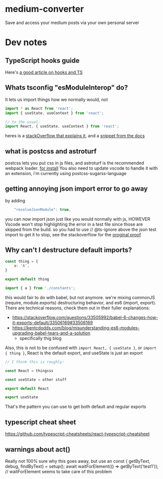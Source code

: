 # medium-converter
Save and access your medium posts via your own personal server


# Dev notes

## TypeScript hooks guide
Here's [a good article on hooks and TS](https://levelup.gitconnected.com/usetypescript-a-complete-guide-to-react-hooks-and-typescript-db1858d1fb9c)

## Whats tsconfig "esModuleInterop" do?
It lets us import things how we normally would, not

```js
import * as React from 'react';
import { useState, useContext } from 'react';

// to the usual:
import React, { useState, useContext } from 'react';
```
heres is a [stackOverflow that explains it](https://stackoverflow.com/questions/54674392/react-with-typescript-how-to-import-methods), and a [snippet from the docs](https://www.typescriptlang.org/docs/handbook/release-notes/typescript-2-7.html#support-for-import-d-from-cjs-from-commonjs-modules-with---esmoduleinterop)

## what is postcss and astroturf
postcss lets you put css in js files, and astroturf is the recommended webpack loader.
[for install](https://github.com/postcss/postcss#css-in-js)
You also need to update vscode to handle it with an extension, i'm currently using postcss-sugarss-language

## getting annoying json import error to go away
by adding

```js
    "resolveJsonModule": true,
```

you can now import json just like you would normally with js, HOWEVER Vscode won't stop
highlighting the error in a test file since those are skipped from the build. so you had to
use // @ts-ignore above the json test import to get it to stop, see the stackoverflow for the [oroginal proof](https://stackoverflow.com/questions/52296956/vscode-typescript-importing-json-file-highlighting-issue)

## Why can't I destructure default imports?


```js
const thing = {
    a: 'A',
}

export default thing

import { a } from './constants';
```

this would fair to do with babel, but not anymore. we're mixing commonJS (require, module.exports) destructuring behavior, and es6 (import, export).
There are technical reasons, check them out in their fuller explanations:
- https://stackoverflow.com/questions/33505992/babel-6-changes-how-it-exports-default/33506169#33506169
- https://kentcdodds.com/blog/misunderstanding-es6-modules-upgrading-babel-tears-and-a-solution
  - specifically thig blog

Also, this is not to be confused with `import React, { useState }`, or `import { thing }`, React is the default export, and useState is just an export

```js
// I think this is roughly:

const React = thingsss

const useState = other stuff

export default React

export useState
```
That's the pattern you can use to get both default and regular exports

## typescript cheat sheet
https://github.com/typescript-cheatsheets/react-typescript-cheatsheet


## warnings about act()
Really not 100% sure why this goes away, but use an
        const { getByText, debug, findByText} = setup();
        await waitForElement(() => getByText('test1')); // waitForElement seems to take care of this problem